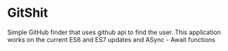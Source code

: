 # GitShit
Simple GitHub finder that uses github api to find the user. This application works on the current ES6 and ES7 updates and ASync - Await functions
